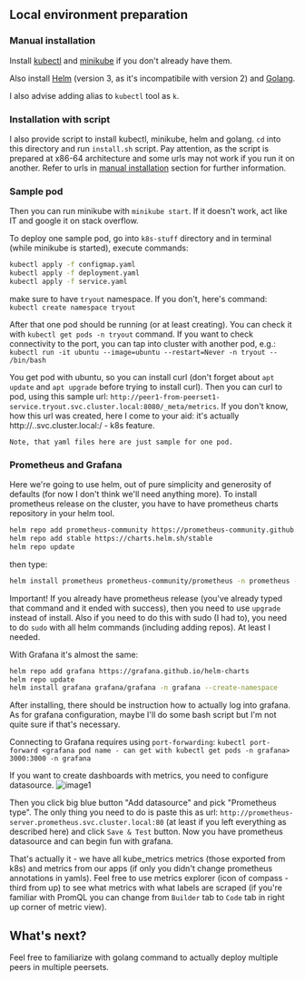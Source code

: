 ## Local environment preparation

### Manual installation
Install [kubectl](https://kubernetes.io/docs/tasks/tools/install-kubectl-linux) and [minikube](https://minikube.sigs.k8s.io/docs/start) 
if you don't already have them.

Also install [Helm](https://helm.sh/docs/intro/install) (version 3, as it's incompatibile with version 2)
and [Golang](https://go.dev/doc/install).

I also advise adding alias to `kubectl` tool as `k`.

### Installation with script
I also provide script to install kubectl, minikube, helm and golang.
`cd` into this directory and run `install.sh` script. Pay attention, as the script is prepared at x86-64 architecture
and some urls may not work if you run it on another. Refer to urls in [manual installation](#manual-installation) section
for further information.

### Sample pod

Then you can run minikube with `minikube start`. If it doesn't work, act like IT and google it on stack overflow.

To deploy one sample pod, go into `k8s-stuff` directory and in terminal (while minikube is started), execute commands:
```bash
kubectl apply -f configmap.yaml
kubectl apply -f deployment.yaml
kubectl apply -f service.yaml
```

make sure to have `tryout` namespace. If you don't, here's command:
`kubectl create namespace tryout`

After that one pod should be running (or at least creating). You can check it with `kubectl get pods -n tryout` command.
If you want to check connectivity to the port, you can tap into cluster with another pod, e.g.:
`kubectl run -it ubuntu --image=ubuntu --restart=Never -n tryout -- /bin/bash`

You get pod with ubuntu, so you can install curl (don't forget about `apt update` and `apt upgrade` before trying to install curl).
Then you can curl to pod, using this sample url: `http://peer1-from-peerset1-service.tryout.svc.cluster.local:8080/_meta/metrics`.
If you don't know, how this url was created, here I come to your aid: it's actually http://<service name>.<namespace in which your service is>.svc.cluster.local:<service port>/<path> - k8s feature.

```
Note, that yaml files here are just sample for one pod.
```

### Prometheus and Grafana
Here we're going to use helm, out of pure simplicity and generosity of defaults (for now I don't think we'll need anything more). To install prometheus
release on the cluster, you have to have prometheus charts repository in your helm tool.
```bash
helm repo add prometheus-community https://prometheus-community.github.io/helm-charts
helm repo add stable https://charts.helm.sh/stable
helm repo update
```
then type:
```bash
helm install prometheus prometheus-community/prometheus -n prometheus --create-namespace
```
Important! If you already have prometheus release (you've already typed that command and it ended with success), then you need to use `upgrade` instead of install.
Also if you need to do this with sudo (I had to), you need to do `sudo` with all helm commands (including adding repos). At least I needed.

With Grafana it's almost the same:
```bash
helm repo add grafana https://grafana.github.io/helm-charts
helm repo update
helm install grafana grafana/grafana -n grafana --create-namespace
```
After installing, there should be instruction how to actually log into grafana. As for grafana configuration, maybe I'll do some bash script but I'm not quite
sure if that's necessary.

Connecting to Grafana requires using `port-forwarding`:
`kubectl port-forward <grafana pod name - can get with kubectl get pods -n grafana> 3000:3000 -n grafana`

If you want to create dashboards with metrics, you need to configure datasource.
![image1](screens/datasource-1.png)

Then you click big blue button "Add datasource" and pick "Prometheus type". The only thing you need to do is paste this as url:
`http://prometheus-server.prometheus.svc.cluster.local:80` (at least if you left everything as described here) and click `Save & Test` button.
Now you have prometheus datasource and can begin fun with grafana.

That's actually it - we have all kube_metrics metrics (those exported from k8s) and metrics from our apps (if only you didn't change prometheus annotations
in yamls). Feel free to use metrics explorer (icon of compass - third from up) to see what metrics with what labels are scraped (if you're familiar with 
PromQL you can change from `Builder` tab to `Code` tab in right up corner of metric view).

## What's next?
Feel free to familiarize with golang command to actually deploy multiple peers in multiple peersets.
